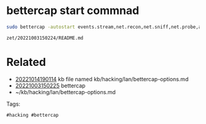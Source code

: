 # bettercap start commnad
```bash
sudo bettercap -autostart events.stream,net.recon,net.sniff,net.probe,arp.spoof,any.proxy
```

` zet/20221003150224/README.md `

# Related

- [20221014190114](/zet/20221014190114/README.md) kb file named kb/hacking/lan/bettercap-options.md
- [20221003150225](/zet/20221003150225/README.md) bettercap
- ~/kb/hacking/lan/bettercap-options.md

Tags:

    #hacking #bettercap 
